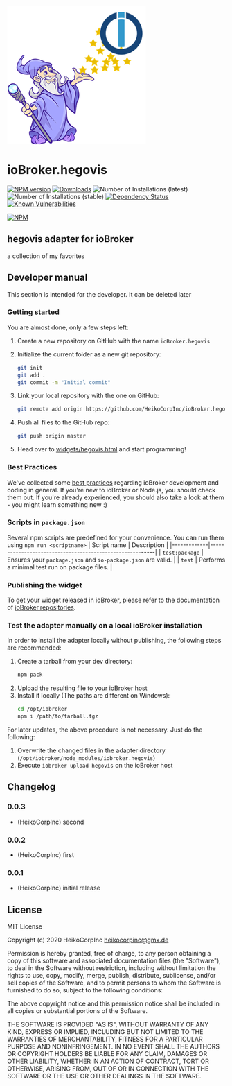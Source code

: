 ![Logo](admin/hegovis.png)
# ioBroker.hegovis

[![NPM version](http://img.shields.io/npm/v/iobroker.hegovis.svg)](https://www.npmjs.com/package/iobroker.hegovis)
[![Downloads](https://img.shields.io/npm/dm/iobroker.hegovis.svg)](https://www.npmjs.com/package/iobroker.hegovis)
![Number of Installations (latest)](http://iobroker.live/badges/hegovis-installed.svg)
![Number of Installations (stable)](http://iobroker.live/badges/hegovis-stable.svg)
[![Dependency Status](https://img.shields.io/david/HeikoCorpInc/iobroker.hegovis.svg)](https://david-dm.org/HeikoCorpInc/iobroker.hegovis)
[![Known Vulnerabilities](https://snyk.io/test/github/HeikoCorpInc/ioBroker.hegovis/badge.svg)](https://snyk.io/test/github/HeikoCorpInc/ioBroker.hegovis)

[![NPM](https://nodei.co/npm/iobroker.hegovis.png?downloads=true)](https://nodei.co/npm/iobroker.hegovis/)

## hegovis adapter for ioBroker

a collection of my favorites

## Developer manual
This section is intended for the developer. It can be deleted later

### Getting started

You are almost done, only a few steps left:
1. Create a new repository on GitHub with the name `ioBroker.hegovis`
1. Initialize the current folder as a new git repository:  
    ```bash
    git init
    git add .
    git commit -m "Initial commit"
    ```
1. Link your local repository with the one on GitHub:  
    ```bash
    git remote add origin https://github.com/HeikoCorpInc/ioBroker.hegovis
    ```

1. Push all files to the GitHub repo:  
    ```bash
    git push origin master
    ```

1. Head over to [widgets/hegovis.html](widgets/hegovis.html) and start programming!

### Best Practices
We've collected some [best practices](https://github.com/ioBroker/ioBroker.repositories#development-and-coding-best-practices) regarding ioBroker development and coding in general. If you're new to ioBroker or Node.js, you should
check them out. If you're already experienced, you should also take a look at them - you might learn something new :)

### Scripts in `package.json`
Several npm scripts are predefined for your convenience. You can run them using `npm run <scriptname>`
| Script name | Description                                              |
|-------------|----------------------------------------------------------|
| `test:package`    | Ensures your `package.json` and `io-package.json` are valid. |
| `test` | Performs a minimal test run on package files. |

### Publishing the widget
To get your widget released in ioBroker, please refer to the documentation 
of [ioBroker.repositories](https://github.com/ioBroker/ioBroker.repositories#requirements-for-adapter-to-get-added-to-the-latest-repository).

### Test the adapter manually on a local ioBroker installation
In order to install the adapter locally without publishing, the following steps are recommended:
1. Create a tarball from your dev directory:  
    ```bash
    npm pack
    ```
1. Upload the resulting file to your ioBroker host
1. Install it locally (The paths are different on Windows):
    ```bash
    cd /opt/iobroker
    npm i /path/to/tarball.tgz
    ```

For later updates, the above procedure is not necessary. Just do the following:
1. Overwrite the changed files in the adapter directory (`/opt/iobroker/node_modules/iobroker.hegovis`)
1. Execute `iobroker upload hegovis` on the ioBroker host

## Changelog

### 0.0.3
* (HeikoCorpInc) second
### 0.0.2
* (HeikoCorpInc) first
### 0.0.1
* (HeikoCorpInc) initial release

## License
MIT License

Copyright (c) 2020 HeikoCorpInc <heikocorpinc@gmx.de>

Permission is hereby granted, free of charge, to any person obtaining a copy
of this software and associated documentation files (the "Software"), to deal
in the Software without restriction, including without limitation the rights
to use, copy, modify, merge, publish, distribute, sublicense, and/or sell
copies of the Software, and to permit persons to whom the Software is
furnished to do so, subject to the following conditions:

The above copyright notice and this permission notice shall be included in all
copies or substantial portions of the Software.

THE SOFTWARE IS PROVIDED "AS IS", WITHOUT WARRANTY OF ANY KIND, EXPRESS OR
IMPLIED, INCLUDING BUT NOT LIMITED TO THE WARRANTIES OF MERCHANTABILITY,
FITNESS FOR A PARTICULAR PURPOSE AND NONINFRINGEMENT. IN NO EVENT SHALL THE
AUTHORS OR COPYRIGHT HOLDERS BE LIABLE FOR ANY CLAIM, DAMAGES OR OTHER
LIABILITY, WHETHER IN AN ACTION OF CONTRACT, TORT OR OTHERWISE, ARISING FROM,
OUT OF OR IN CONNECTION WITH THE SOFTWARE OR THE USE OR OTHER DEALINGS IN THE
SOFTWARE.